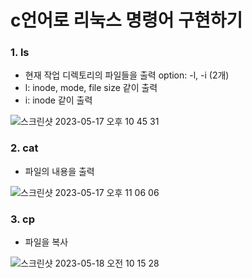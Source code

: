 # c언어로 리눅스 명령어 구현하기

### 1. ls
- 현재 작업 디렉토리의 파일들을 출력
option: -l, -i (2개)
- l: inode, mode, file size 같이 출력
- i: inode 같이 출력

![스크린샷 2023-05-17 오후 10 45 31](https://github.com/uomaep/JS_Array_Challenge/assets/114221785/bba2090f-02d3-4571-a287-bbfc8167f4cc)

### 2. cat
- 파일의 내용을 출력

![스크린샷 2023-05-17 오후 11 06 06](https://github.com/uomaep/JS_Array_Challenge/assets/114221785/149f5fff-6bc5-4e92-a3bf-dae0577f9e98)

### 3. cp
- 파일을 복사

![스크린샷 2023-05-18 오전 10 15 28](https://github.com/uomaep/JS_Array_Challenge/assets/114221785/5c2d9abc-2729-4eaa-aa96-ab4a9681e831)

